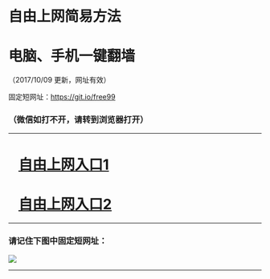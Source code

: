 ﻿# 自由上网简易方法

# 电脑、手机一键翻墙

（2017/10/09 更新，网址有效）

固定短网址：https://git.io/free99

### （微信如打不开，请转到浏览器打开）


***





# &nbsp;&nbsp; <a href="http://ft277574143.fwq-tz-1001.info/fwqtz01.html?t=10090012613 " target="_blank">自由上网入口1</a>
# &nbsp;&nbsp; <a href="http://ft1397513117.fwq-tz-1002.info/fwqtz02.html?t=100900110627 " target="_blank">自由上网入口2</a>
***

### 请记住下图中固定短网址：

<img src="https://s3-us-west-2.amazonaws.com/fwq-1001/yjfq-20170905okok.png" /> 


***

